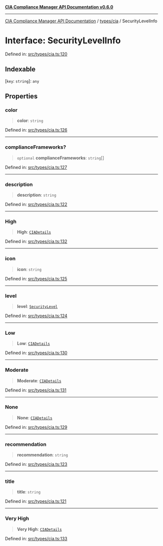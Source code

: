 [**CIA Compliance Manager API Documentation v0.6.0**](../../../README.md)

***

[CIA Compliance Manager API Documentation](../../../modules.md) / [types/cia](../README.md) / SecurityLevelInfo

# Interface: SecurityLevelInfo

Defined in: [src/types/cia.ts:120](https://github.com/Hack23/cia-compliance-manager/blob/32fe683007dd7fe1aa6b244d2353e60fab4f51de/src/types/cia.ts#L120)

## Indexable

\[`key`: `string`\]: `any`

## Properties

### color

> **color**: `string`

Defined in: [src/types/cia.ts:126](https://github.com/Hack23/cia-compliance-manager/blob/32fe683007dd7fe1aa6b244d2353e60fab4f51de/src/types/cia.ts#L126)

***

### complianceFrameworks?

> `optional` **complianceFrameworks**: `string`[]

Defined in: [src/types/cia.ts:127](https://github.com/Hack23/cia-compliance-manager/blob/32fe683007dd7fe1aa6b244d2353e60fab4f51de/src/types/cia.ts#L127)

***

### description

> **description**: `string`

Defined in: [src/types/cia.ts:122](https://github.com/Hack23/cia-compliance-manager/blob/32fe683007dd7fe1aa6b244d2353e60fab4f51de/src/types/cia.ts#L122)

***

### High

> **High**: [`CIADetails`](CIADetails.md)

Defined in: [src/types/cia.ts:132](https://github.com/Hack23/cia-compliance-manager/blob/32fe683007dd7fe1aa6b244d2353e60fab4f51de/src/types/cia.ts#L132)

***

### icon

> **icon**: `string`

Defined in: [src/types/cia.ts:125](https://github.com/Hack23/cia-compliance-manager/blob/32fe683007dd7fe1aa6b244d2353e60fab4f51de/src/types/cia.ts#L125)

***

### level

> **level**: [`SecurityLevel`](../type-aliases/SecurityLevel.md)

Defined in: [src/types/cia.ts:124](https://github.com/Hack23/cia-compliance-manager/blob/32fe683007dd7fe1aa6b244d2353e60fab4f51de/src/types/cia.ts#L124)

***

### Low

> **Low**: [`CIADetails`](CIADetails.md)

Defined in: [src/types/cia.ts:130](https://github.com/Hack23/cia-compliance-manager/blob/32fe683007dd7fe1aa6b244d2353e60fab4f51de/src/types/cia.ts#L130)

***

### Moderate

> **Moderate**: [`CIADetails`](CIADetails.md)

Defined in: [src/types/cia.ts:131](https://github.com/Hack23/cia-compliance-manager/blob/32fe683007dd7fe1aa6b244d2353e60fab4f51de/src/types/cia.ts#L131)

***

### None

> **None**: [`CIADetails`](CIADetails.md)

Defined in: [src/types/cia.ts:129](https://github.com/Hack23/cia-compliance-manager/blob/32fe683007dd7fe1aa6b244d2353e60fab4f51de/src/types/cia.ts#L129)

***

### recommendation

> **recommendation**: `string`

Defined in: [src/types/cia.ts:123](https://github.com/Hack23/cia-compliance-manager/blob/32fe683007dd7fe1aa6b244d2353e60fab4f51de/src/types/cia.ts#L123)

***

### title

> **title**: `string`

Defined in: [src/types/cia.ts:121](https://github.com/Hack23/cia-compliance-manager/blob/32fe683007dd7fe1aa6b244d2353e60fab4f51de/src/types/cia.ts#L121)

***

### Very High

> **Very High**: [`CIADetails`](CIADetails.md)

Defined in: [src/types/cia.ts:133](https://github.com/Hack23/cia-compliance-manager/blob/32fe683007dd7fe1aa6b244d2353e60fab4f51de/src/types/cia.ts#L133)

